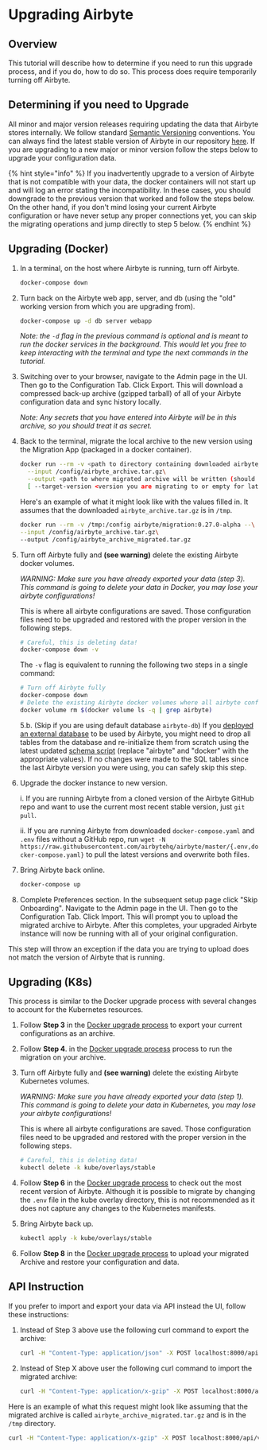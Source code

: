# Upgrading Airbyte

## Overview

This tutorial will describe how to determine if you need to run this upgrade process, and if you do, how to do so. This process does require temporarily turning off Airbyte.

## Determining if you need to Upgrade

All minor and major version releases requiring updating the data that Airbyte stores internally. We follow standard [Semantic Versioning](https://semver.org/) conventions. You can always find the latest stable version of Airbyte in our repository [here](https://github.com/airbytehq/airbyte/blob/master/.env#L1). If you are upgrading to a new major or minor version follow the steps below to upgrade your configuration data.

{% hint style="info" %}
If you inadvertently upgrade to a version of Airbyte that is not compatible with your data, the docker containers will not start up and will log an error stating the incompatibility. In these cases, you should downgrade to the previous version that worked and follow the steps below. On the other hand, if you don't mind losing your current Airbyte configuration or have never setup any proper connections yet, you can skip the migrating operations and jump directly to step 5 below.
{% endhint %}

## Upgrading \(Docker\)

1. In a terminal, on the host where Airbyte is running, turn off Airbyte.

   ```bash
   docker-compose down
   ```

2. Turn back on the Airbyte web app, server, and db \(using the "old" working version from which you are upgrading from\).

   ```bash
   docker-compose up -d db server webapp
   ```

   _Note: the `-d` flag in the previous command is optional and is meant to run the docker services in the background. This would let you free to keep interacting with the terminal and type the next commands in the tutorial._

3. Switching over to your browser, navigate to the Admin page in the UI. Then go to the Configuration Tab. Click Export. This will download a compressed back-up archive \(gzipped tarball\) of all of your Airbyte configuration data and sync history locally.

   _Note: Any secrets that you have entered into Airbyte will be in this archive, so you should treat it as secret._

4. Back to the terminal, migrate the local archive to the new version using the Migration App \(packaged in a docker container\).

   ```bash
   docker run --rm -v <path to directory containing downloaded airbyte_archive.tar.gz>:/config airbyte/migration:<version you are upgrading to> --\
     --input /config/airbyte_archive.tar.gz\
     --output <path to where migrated archive will be written (should end in .tar.gz)>\
     [ --target-version <version you are migrating to or empty for latest> ]
   ```

   Here's an example of what it might look like with the values filled in. It assumes that the downloaded `airbyte_archive.tar.gz` is in `/tmp`.

   ```bash
   docker run --rm -v /tmp:/config airbyte/migration:0.27.0-alpha --\
   --input /config/airbyte_archive.tar.gz\
   --output /config/airbyte_archive_migrated.tar.gz
   ```

5. Turn off Airbyte fully and **\(see warning\)** delete the existing Airbyte docker volumes.

   _WARNING: Make sure you have already exported your data \(step 3\). This command is going to delete your data in Docker, you may lose your airbyte configurations!_

   This is where all airbyte configurations are saved. Those configuration files need to be upgraded and restored with the proper version in the following steps.

   ```bash
   # Careful, this is deleting data!
   docker-compose down -v
   ```

   The `-v` flag is equivalent to running the following two steps in a single command:

   ```bash
   # Turn off Airbyte fully
   docker-compose down
   # Delete the existing Airbyte docker volumes where all airbyte configurations are saved. 
   docker volume rm $(docker volume ls -q | grep airbyte)
   ```

   5.b. (Skip if you are using default database `airbyte-db`) If you [deployed an external database](configuring-airbyte-db.md) to be used by Airbyte, you might need to drop all tables from the database and re-initialize them from scratch using the latest updated [schema script](https://github.com/airbytehq/airbyte/blob/master/airbyte-db/src/main/resources/schema.sql) (replace "airbyte" and "docker" with the appropriate values). If no changes were made to the SQL tables since the last Airbyte version you were using, you can safely skip this step.

6. Upgrade the docker instance to new version.

   i. If you are running Airbyte from a cloned version of the Airbyte GitHub repo and want to use the current most recent stable version, just `git pull`.

   ii. If you are running Airbyte from downloaded `docker-compose.yaml` and `.env` files without a GitHub repo, run `wget -N https://raw.githubusercontent.com/airbytehq/airbyte/master/{.env,docker-compose.yaml}` to pull the latest versions and overwrite both files.

7. Bring Airbyte back online.

   ```bash
   docker-compose up
   ```

8. Complete Preferences section. In the subsequent setup page click "Skip Onboarding". Navigate to the Admin page in the UI. Then go to the Configuration Tab. Click Import. This will prompt you to upload the migrated archive to Airbyte. After this completes, your upgraded Airbyte instance will now be running with all of your original configuration.

This step will throw an exception if the data you are trying to upload does not match the version of Airbyte that is running.

## Upgrading \(K8s\)

This process is similar to the Docker upgrade process with several changes to account for the Kubernetes resources.

1. Follow **Step 3** in the [Docker upgrade process](#Upgrading-\(Docker\)) to export your current configurations as an archive.

2. Follow **Step 4**. in the [Docker upgrade process](#Upgrading-\(Docker\)) process to run the migration on your archive.

3. Turn off Airbyte fully and **\(see warning\)** delete the existing Airbyte Kubernetes volumes.

   _WARNING: Make sure you have already exported your data \(step 1\). This command is going to delete your data in Kubernetes, you may lose your airbyte configurations!_

   This is where all airbyte configurations are saved. Those configuration files need to be upgraded and restored with the proper version in the following steps.

   ```bash
   # Careful, this is deleting data!
   kubectl delete -k kube/overlays/stable
   ```
4. Follow **Step 6** in the [Docker upgrade process](#Upgrading-\(Docker\)) to check out the most recent version of Airbyte. Although it is possible to
   migrate by changing the `.env` file in the kube overlay directory, this is not recommended as it does not capture any changes to the Kubernetes manifests.

5. Bring Airbyte back up.
   ```bash
   kubectl apply -k kube/overlays/stable
   ```
6. Follow **Step 8** in the [Docker upgrade process](#Upgrading-\(Docker\)) to upload your migrated Archive and restore your configuration and data.

## API Instruction

If you prefer to import and export your data via API instead the UI, follow these instructions:

1. Instead of Step 3 above use the following curl command to export the archive:

   ```bash
   curl -H "Content-Type: application/json" -X POST localhost:8000/api/v1/deployment/export --output /tmp/airbyte_archive.tar.gz
   ```

2. Instead of Step X above user the following curl command to import the migrated archive:

   ```bash
   curl -H "Content-Type: application/x-gzip" -X POST localhost:8000/api/v1/deployment/import --data-binary @<path to arhive>
   ```

Here is an example of what this request might look like assuming that the migrated archive is called `airbyte_archive_migrated.tar.gz` and is in the `/tmp` directory.

```bash
curl -H "Content-Type: application/x-gzip" -X POST localhost:8000/api/v1/deployment/import --data-binary @/tmp/airbyte_archive_migrated.tar.gz
```
